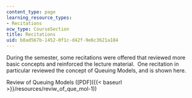 ```yaml
---
content_type: page
learning_resource_types:
- Recitations
ocw_type: CourseSection
title: Recitations
uid: b8ad567b-1452-0f1c-d42f-9e6c3621a184
---
```


During the semester, some recitations were offered that reviewed more basic concepts and reinforced the lecture material.  One recitation in particular reviewed the concept of Queuing Models, and is shown here.

Review of Queuing Models ([PDF]({{< baseurl >}}/resources/reviw_of_que_mol-1))